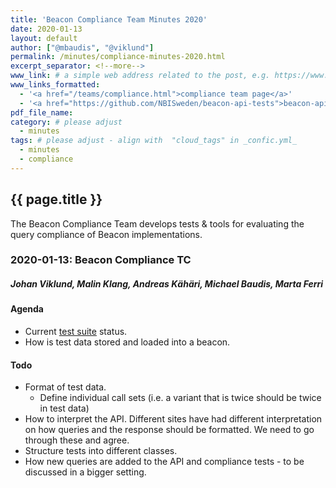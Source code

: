 ```yaml
---
title: 'Beacon Compliance Team Minutes 2020'
date: 2020-01-13
layout: default
author: ["@mbaudis", "@viklund"]
permalink: /minutes/compliance-minutes-2020.html
excerpt_separator: <!--more-->
www_link: # a simple web address related to the post, e.g. https://www.ga4gh.org
www_links_formatted:
  - '<a href="/teams/compliance.html">compliance team page</a>'
  - '<a href="https://github.com/NBISweden/beacon-api-tests">beacon-api-tests Repository</a>'
pdf_file_name: 
category: # please adjust
  - minutes
tags: # please adjust - align with  "cloud_tags" in _confic.yml_
  - minutes
  - compliance
---
```


## {{ page.title }}

The Beacon Compliance Team develops tests & tools for evaluating the query 
compliance of Beacon implementations.
 
<!--more-->

### 2020-01-13: Beacon Compliance TC

##### Johan Viklund, Malin Klang, Andreas Kähäri, Michael Baudis, Marta Ferri

#### Agenda

* Current [test suite](https://github.com/NBISweden/beacon-api-tests) status.
* How is test data stored and loaded into a beacon.

#### Todo

* Format of test data.
    - Define individual call sets (i.e. a variant that is twice should be twice in test data)
* How to interpret the API. Different sites have had different interpretation on how queries and the response should be formatted. We need to go through these and agree.
* Structure tests into different classes.
* How new queries are added to the API and compliance tests - to be discussed in a bigger setting.


